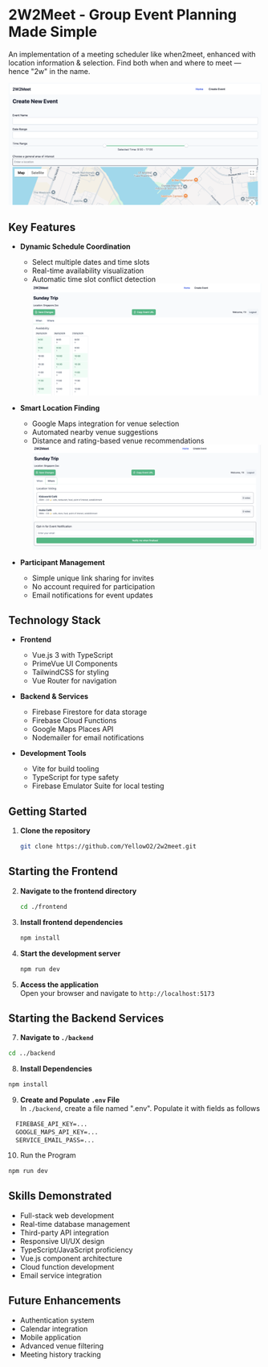 # 2W2Meet - Group Event Planning Made Simple

An implementation of a meeting scheduler like when2meet, enhanced with location information & selection. Find both when and where to meet — hence "2w" in the name.

![Create Event Page](./public/create%20event.png)

## Key Features

- **Dynamic Schedule Coordination**
  - Select multiple dates and time slots
  - Real-time availability visualization
  - Automatic time slot conflict detection
  ![Time Selection Interface](./public/select%20time.png)

- **Smart Location Finding**
  - Google Maps integration for venue selection
  - Automated nearby venue suggestions
  - Distance and rating-based venue recommendations
  ![Venue Selection](./public/select%20venue.png)

- **Participant Management**
  - Simple unique link sharing for invites
  - No account required for participation
  - Email notifications for event updates

## Technology Stack

- **Frontend**
  - Vue.js 3 with TypeScript
  - PrimeVue UI Components
  - TailwindCSS for styling
  - Vue Router for navigation

- **Backend & Services**
  - Firebase Firestore for data storage
  - Firebase Cloud Functions
  - Google Maps Places API
  - Nodemailer for email notifications

- **Development Tools**
  - Vite for build tooling
  - TypeScript for type safety
  - Firebase Emulator Suite for local testing

## Getting Started

1. **Clone the repository**

    ```bash
    git clone https://github.com/YellowO2/2w2meet.git
    ```
## Starting the Frontend  
2. **Navigate to the frontend directory**

    ```bash
    cd ./frontend
    ```


3. **Install frontend dependencies**

    ```bash
    npm install
    ```

4. **Start the development server**

    ```bash
    npm run dev
    ```

5. **Access the application**  
   Open your browser and navigate to `http://localhost:5173`

## Starting the Backend Services

7. **Navigate to `./backend`**
  ```bash
  cd ../backend
  ```

8. **Install Dependencies**
  ```bash
  npm install
  ```

9. **Create and Populate `.env` File**  
In `./backend`, create a file named ".env". Populate it with fields as follows
  ```
    FIREBASE_API_KEY=...
    GOOGLE_MAPS_API_KEY=...
    SERVICE_EMAIL_PASS=...
  ```

10. Run the Program
  ```bash
  npm run dev
  ```

## Skills Demonstrated

- Full-stack web development
- Real-time database management
- Third-party API integration
- Responsive UI/UX design
- TypeScript/JavaScript proficiency
- Vue.js component architecture
- Cloud function development
- Email service integration

## Future Enhancements

- Authentication system
- Calendar integration
- Mobile application
- Advanced venue filtering
- Meeting history tracking
